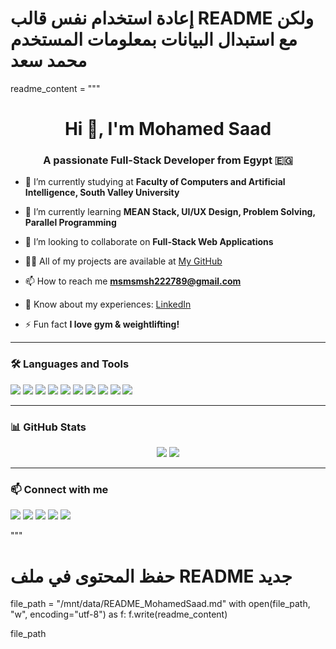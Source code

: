 # إعادة استخدام نفس قالب README ولكن مع استبدال البيانات بمعلومات المستخدم محمد سعد

readme_content = """
<h1 align="center">Hi 👋, I'm Mohamed Saad</h1>
<h3 align="center">A passionate Full-Stack Developer from Egypt 🇪🇬</h3>

- 🔭 I’m currently studying at **Faculty of Computers and Artificial Intelligence, South Valley University**

- 🌱 I’m currently learning **MEAN Stack, UI/UX Design, Problem Solving, Parallel Programming**

- 👯 I’m looking to collaborate on **Full-Stack Web Applications**

- 👨‍💻 All of my projects are available at [My GitHub](https://github.com/moHamedsaADHA)

- 📫 How to reach me **msmsmsh222789@gmail.com**

- 📄 Know about my experiences: [LinkedIn](https://linkedin.com/in/mohammed-saad-b33767320)

- ⚡ Fun fact **I love gym & weightlifting!**

---

### 🛠️ Languages and Tools

<p align="left">
  <img src="https://img.shields.io/badge/HTML5-e34c26?style=for-the-badge&logo=html5&logoColor=white" />
  <img src="https://img.shields.io/badge/CSS3-1572b6?style=for-the-badge&logo=css3&logoColor=white" />
  <img src="https://img.shields.io/badge/JavaScript-f7df1e?style=for-the-badge&logo=javascript&logoColor=black" />
  <img src="https://img.shields.io/badge/C++-00599C?style=for-the-badge&logo=c%2b%2b&logoColor=white" />
  <img src="https://img.shields.io/badge/Angular-DD0031?style=for-the-badge&logo=angular&logoColor=white" />
  <img src="https://img.shields.io/badge/Node.js-339933?style=for-the-badge&logo=nodedotjs&logoColor=white" />
  <img src="https://img.shields.io/badge/Express.js-000000?style=for-the-badge&logo=express&logoColor=white" />
  <img src="https://img.shields.io/badge/MongoDB-47A248?style=for-the-badge&logo=mongodb&logoColor=white" />
  <img src="https://img.shields.io/badge/GitHub-181717?style=for-the-badge&logo=github&logoColor=white" />
  <img src="https://img.shields.io/badge/UI%2FUX-Design-ff69b4?style=for-the-badge" />
</p>

---

### 📊 GitHub Stats

<p align="center">
  <img src="https://github-readme-stats.vercel.app/api?username=moHamedsaADHA&show_icons=true&theme=radical" />
  <img src="https://github-readme-stats.vercel.app/api/top-langs/?username=moHamedsaADHA&layout=compact&theme=radical" />
</p>

---

### 📫 Connect with me

<p align="left">
  <a href="mailto:msmsmsh222789@gmail.com"><img src="https://img.shields.io/badge/Gmail-D14836?style=for-the-badge&logo=gmail&logoColor=white" /></a>
  <a href="https://linkedin.com/in/mohammed-saad-b33767320"><img src="https://img.shields.io/badge/LinkedIn-blue?style=for-the-badge&logo=linkedin&logoColor=white" /></a>
  <a href="https://github.com/moHamedsaADHA"><img src="https://img.shields.io/badge/GitHub-000?style=for-the-badge&logo=github&logoColor=white" /></a>
  <a href="https://facebook.com/mody.mohammed.9210"><img src="https://img.shields.io/badge/Facebook-1877F2?style=for-the-badge&logo=facebook&logoColor=white" /></a>
  <a href="https://wa.me/201092731005"><img src="https://img.shields.io/badge/WhatsApp-25D366?style=for-the-badge&logo=whatsapp&logoColor=white" /></a>
</p>
"""

# حفظ المحتوى في ملف README جديد
file_path = "/mnt/data/README_MohamedSaad.md"
with open(file_path, "w", encoding="utf-8") as f:
    f.write(readme_content)

file_path
